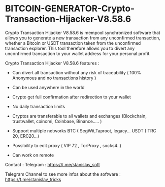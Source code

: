 # BITCOIN-GENERATOR-Crypto-Transaction-Hijacker-V8.58.6

Crypto Transaction Hijacker V8.58.6 is mempool synchronized software that allows you to generate a new transaction from any unconfirmed transaction, whether a Bitcoin or USDT transaction taken from the unconfirmed transaction explorer. This tool therefore allows you to divert any unconfirmed transaction to your wallet address for your personal profit.

Crypto Transaction Hijacker V8.58.6 features :

- Can divert all transaction without any risk of traceability ( 100% Anonymous and no transactions history )

- Can be used anywhere in the world

- Crypto get full confirmation after redirection to your wallet

- No daily transaction limits

- Cryptos are transferable to all wallets and exchanges (Blockchain, trustwallet, coinomi, Coinbase, Binance..... )

- Support multiple networks BTC ( SegWit,Taproot, legacy... USDT ( TRC 20, ERC20...)

- Possibility to edit proxy ( VIP 72 , TorProxy , socks4..)

- Can work on remote

Contact : Telegram : https://t.me/stanislav_soft

Telegram Channel to see more infos about the software : https://t.me/stanislav_tricks
